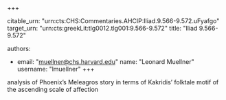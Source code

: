 +++


citable_urn: "urn:cts:CHS:Commentaries.AHCIP:Iliad.9.566-9.572.uFyafgo"
target_urn: "urn:cts:greekLit:tlg0012.tlg001:9.566-9.572"
title: "Iliad 9.566-9.572"

authors:
- email: "muellner@chs.harvard.edu"
  name: "Leonard Muellner"
  username: "lmuellner"
+++

<p>analysis of Phoenix’s Meleagros story in terms of Kakridis’ folktale motif of the ascending scale of affection</p>